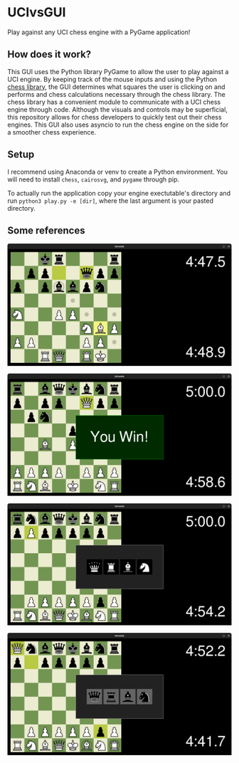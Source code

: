 # UCIvsGUI
Play against any UCI chess engine with a PyGame application!

## How does it work?

This GUI uses the Python library PyGame to allow the user to play against a UCI engine. By keeping track of the mouse inputs and using the Python [chess library](https://python-chess.readthedocs.io/en/latest/), the GUI determines what squares the user is clicking on and performs and chess calculations necessary through the chess library. The chess library has a convenient module to communicate with a UCI chess engine through code. Although the visuals and controls may be superficial, this repository allows for chess developers to quickly test out their chess engines. This GUI also uses asyncio to run the chess engine on the side for a smoother chess experience.

## Setup

I recommend using Anaconda or venv to create a Python environment. You will need to install `chess`, `cairosvg`, and `pygame` through pip.

To actually run the application copy your engine exectutable's directory and run `python3 play.py -e [dir]`, where the last argument is your pasted directory.

## Some references

![normal reference](references/normal.png)

![winning reference](references/win.png)

![pawn promotion reference](references/promoW.png)

![pawn promotion reference 2](references/promoB.png)
